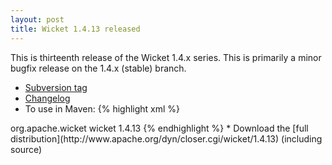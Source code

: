 ```yaml
---
layout: post
title: Wicket 1.4.13 released
---
```


This is thirteenth release of the Wicket 1.4.x series. This is primarily a minor bugfix release on the 1.4.x (stable) branch.

* [Subversion tag](http://svn.apache.org/repos/asf/wicket/releases/wicket-1.4.13) 
* [Changelog](https://issues.apache.org/jira/secure/ReleaseNote.jspa?projectId=12310561&styleName=Html&version=12315330)
* To use in Maven: 
{% highlight xml %}
<dependency>
    <groupId>org.apache.wicket</groupId>
    <artifactId>wicket</artifactId>
    <version>1.4.13</version>
</dependency>
{% endhighlight %}
* Download the [full distribution](http://www.apache.org/dyn/closer.cgi/wicket/1.4.13) (including source)
